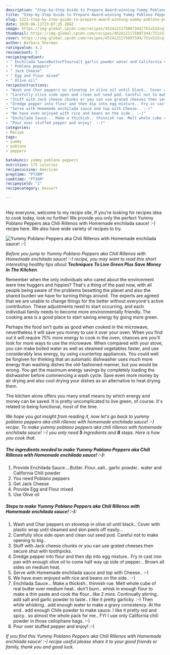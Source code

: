 ```yaml
---
description: "Step-by-Step Guide to Prepare Award-winning Yummy Poblano Peppers aka Chili Rillenos with Homemade enchilada sauce! :-)"
title: "Step-by-Step Guide to Prepare Award-winning Yummy Poblano Peppers aka Chili Rillenos with Homemade enchilada sauce! :-)"
slug: 2221-step-by-step-guide-to-prepare-award-winning-yummy-poblano-peppers-aka-chili-rillenos-with-homemade-enchilada-sauce
date: 2020-06-11T23:07:25.204Z
image: https://img-global.cpcdn.com/recipes/4524121175097344/751x532cq70/yummy-poblano-peppers-aka-chili-rillenos-with-homemade-enchilada-sauce-recipe-main-photo.jpg
thumbnail: https://img-global.cpcdn.com/recipes/4524121175097344/751x532cq70/yummy-poblano-peppers-aka-chili-rillenos-with-homemade-enchilada-sauce-recipe-main-photo.jpg
cover: https://img-global.cpcdn.com/recipes/4524121175097344/751x532cq70/yummy-poblano-peppers-aka-chili-rillenos-with-homemade-enchilada-sauce-recipe-main-photo.jpg
author: Barbara Sherman
ratingvalue: 4.2
reviewcount: 5
recipeingredient:
- " Enchilada SauceButterFloursalt garlic powder water and California Chili powder"
- " Poblano peppers"
- " Jack Cheese"
- " Egg and Flour mixed"
- " Olive oil"
recipeinstructions:
- "Wash and Char peppers on stovetop in olive oil until black.. Cover with plastic wrap until steamed and skin peels off easily..."
- "Carefully slice side open and clean out seed pod. Careful not to make opening to big.."
- "Stuff with Jack cheese chunks or you can use grated cheeses then secure shut with toothpicks."
- "Dredge pepper into flour and then dip into egg mixture.. Fry in cast iron pan with enough olive oil to come half way up side of pepper... Brown all sides on medium heat."
- "Serve with Homemade enchilada sauce and top with Cheese.. :-)"
- "We have even enjoyed with rice and beans on the side.. :-)"
- "Enchilada Sauce... Make a thickish.. thinnish rue. Melt whole cube of real butter over medium heat.. don&#39;t burn.. whisk in enough flour to make a thin paste and cook the flour.. like 2 mins.  Continually stirring.. add salt and garlic powder to taste.. I like it pretty garlicky.  :-) Then while whisking.. add enough water to make a gravy consistency.  At the end.. add enough Chile powder to make sauce. I like it pretty red and spicy.. so almost the whole pack for me.. FYI I use only California chili powder in those cellophane bags. :-)"
- "Pour over stuffed pepper and enjoy!  :-)"
categories:
- Recipe
tags:
- yummy
- poblano
- peppers

katakunci: yummy poblano peppers 
nutrition: 175 calories
recipecuisine: American
preptime: "PT30M"
cooktime: "PT36M"
recipeyield: "2"
recipecategory: Dessert

---
```

<br>
Hey everyone, welcome to my recipe site, If you're looking for recipes idea to cook today, look no further! We provide you only the perfect Yummy Poblano Peppers aka Chili Rillenos with Homemade enchilada sauce! :-) recipe here. We also have wide variety of recipes to try.
<br>


![Yummy Poblano Peppers aka Chili Rillenos with Homemade enchilada sauce! :-)](https://img-global.cpcdn.com/recipes/4524121175097344/751x532cq70/yummy-poblano-peppers-aka-chili-rillenos-with-homemade-enchilada-sauce-recipe-main-photo.jpg)

<i>Before you jump to Yummy Poblano Peppers aka Chili Rillenos with Homemade enchilada sauce! :-) recipe, you may want to read this short interesting healthy tips about 
<strong>Techniques To Live Green Plus Save Money In The Kitchen</strong>.</i>
</br>

Remember when the only individuals who cared about the environment were tree huggers and hippies? That's a thing of the past now, with all people being aware of the problems besetting the planet and also the shared burden we have for turning things around. The experts are agreed that we are unable to change things for the better without everyone's active contribution. These adjustments need to start occurring, and each individual family needs to become more environmentally friendly. The cooking area is a good place to start saving energy by going more green.

Perhaps the food isn't quite as good when cooked in the microwave, nevertheless it will save you money to use it over your oven. When you find out it will require 75% more energy to cook in the oven, chances are you'll look for more ways to use the microwave. When compared with your stove, you can make boiled water as well as steamed vegetables faster, and use considerably less energy, by using countertop appliances. You could well be forgiven for thinking that an automatic dishwasher uses much more energy than washing dishes the old-fashioned manner, but you would be wrong. You get the maximum energy savings by completely loading the dishwasher before commencing a wash cycle. Save even more money by air drying and also cool drying your dishes as an alternative to heat drying them.

The kitchen alone offers you many small means by which energy and money can be saved. It is pretty uncomplicated to live green, of course. It's related to being functional, most of the time.


<i>We hope you got insight from reading it, now let's go back to yummy poblano peppers aka chili rillenos with homemade enchilada sauce! :-) recipe. To make yummy poblano peppers aka chili rillenos with homemade enchilada sauce! :-) you only need <strong>5</strong> ingredients and <strong>8</strong> steps. Here is how you cook that.
</i>

##### The ingredients needed to make Yummy Poblano Peppers aka Chili Rillenos with Homemade enchilada sauce! :-):

1. Provide  Enchilada Sauce....Butter..Flour..salt.. garlic powder.. water and California Chili powder
1. You need  Poblano peppers
1. Get  Jack Cheese
1. Provide  Egg and Flour mixed
1. Use  Olive oil


##### Steps to make Yummy Poblano Peppers aka Chili Rillenos with Homemade enchilada sauce! :-):

1. Wash and Char peppers on stovetop in olive oil until black.. Cover with plastic wrap until steamed and skin peels off easily...
1. Carefully slice side open and clean out seed pod. Careful not to make opening to big..
1. Stuff with Jack cheese chunks or you can use grated cheeses then secure shut with toothpicks.
1. Dredge pepper into flour and then dip into egg mixture.. Fry in cast iron pan with enough olive oil to come half way up side of pepper... Brown all sides on medium heat.
1. Serve with Homemade enchilada sauce and top with Cheese.. :-)
1. We have even enjoyed with rice and beans on the side.. :-)
1. Enchilada Sauce... Make a thickish.. thinnish rue. Melt whole cube of real butter over medium heat.. don&#39;t burn.. whisk in enough flour to make a thin paste and cook the flour.. like 2 mins.  Continually stirring.. add salt and garlic powder to taste.. I like it pretty garlicky.  :-) Then while whisking.. add enough water to make a gravy consistency.  At the end.. add enough Chile powder to make sauce. I like it pretty red and spicy.. so almost the whole pack for me.. FYI I use only California chili powder in those cellophane bags. :-)
1. Pour over stuffed pepper and enjoy!  :-)


<i>If you find this Yummy Poblano Peppers aka Chili Rillenos with Homemade enchilada sauce! :-) recipe useful please share it to your good friends or family, thank you and good luck.</i>
